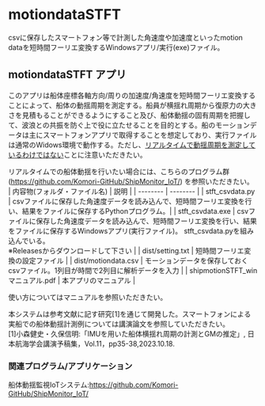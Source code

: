 # motiondataSTFT
csvに保存したスマートフォン等で計測した角速度や加速度といったmotion dataを短時間フーリエ変換するWindowsアプリ/実行(exe)ファイル。

## motiondataSTFT アプリ
このアプリは船体座標各軸方向/周りの加速度/角速度を短時間フーリエ変換することによって、船体の動揺周期を測定する。船員が横揺れ周期から復原力の大きさを見積もることができるようにすること及び、船体動揺の固有周期を把握して、波浪との共振を防ぐ上で役に立たせることを目的とする。船のモーションデータは主にスマートフォンアプリで取得することを想定しており、実行ファイルは通常のWidows環境で動作する。ただし、<u>リアルタイムで動揺周期を測定しているわけではない</u>ことに注意いただきたい。

リアルタイムでの船体動揺を行いたい場合には、こちらのプログラム群 (https://github.com/Komori-GitHub/ShipMonitor_IoT/) を参照いただきたい。
| 内容物(フォルダ・ファイル名) | 説明 |
| -------- | -------- | 
| stft_csvdata.py | csvファイルに保存した角速度データを読み込んで、短時間フーリエ変換を行い、結果をファイルに保存するPythonプログラム。| 
| stft_csvdata.exe | csvファイルに保存した角速度データを読み込んで、短時間フーリエ変換を行い、結果をファイルに保存するWindowsアプリ(実行ファイル)。 stft_csvdata.pyを組み込んでいる。<br> ※Releasesからダウンロードして下さい | 
| dist/setting.txt | 短時間フーリエ変換の設定ファイル |
| dist/motiondata.csv | モーションデータを保存しておくcsvファイル。1列目が時間で2列目に解析データを入力 |
| shipmotionSTFT_winマニュアル.pdf | 本アプリのマニュアル |

使い方についてはマニュアルを参照いただきたい。

本システムは参考文献に記す研究[1]を通じて開発した。スマートフォンによる実船での船体動揺計測例については講演論文を参照していただきたい。
<br>[1]小森健史・久保信明:「IMUを用いた船体横揺れ周期の計測とGMの推定」, 日本航海学会講演予稿集，Vol.11，pp35-38,2023.10.18.

### 関連プログラム/アプリケーション
船体動揺監視IoTシステム:https://github.com/Komori-GitHub/ShipMonitor_IoT/
